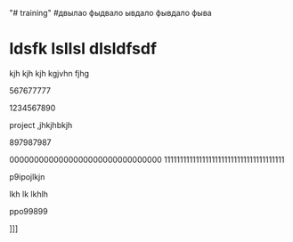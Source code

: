 "# training" 
#двылао фыдвало ывдало фывдало фыва
# ldsfk lsllsl dlsldfsdf
kjh kjh kjh kgjvhn fjhg

567677777


1234567890

project
,jhkjhbkjh

897987987


0000000000000000000000000000000
11111111111111111111111111111111111111

p9ipojlkjn


lkh lk lkhlh

ppo99899


]]]